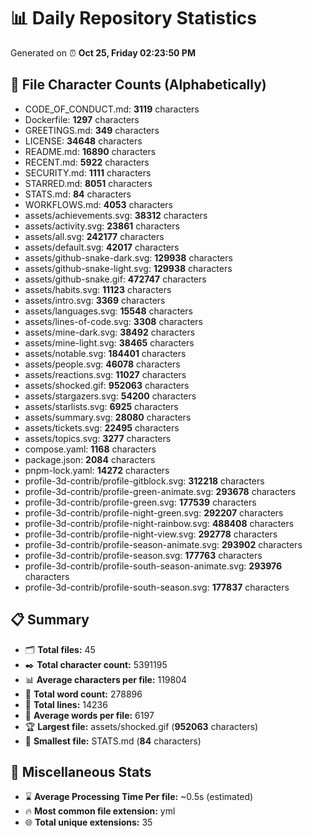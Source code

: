 # 📊 Daily Repository Statistics
Generated on ⏰ **Oct 25, Friday 02:23:50 PM**

## 📂 File Character Counts (Alphabetically)
- CODE_OF_CONDUCT.md: **3119** characters
- Dockerfile: **1297** characters
- GREETINGS.md: **349** characters
- LICENSE: **34648** characters
- README.md: **16890** characters
- RECENT.md: **5922** characters
- SECURITY.md: **1111** characters
- STARRED.md: **8051** characters
- STATS.md: **84** characters
- WORKFLOWS.md: **4053** characters
- assets/achievements.svg: **38312** characters
- assets/activity.svg: **23861** characters
- assets/all.svg: **242177** characters
- assets/default.svg: **42017** characters
- assets/github-snake-dark.svg: **129938** characters
- assets/github-snake-light.svg: **129938** characters
- assets/github-snake.gif: **472747** characters
- assets/habits.svg: **11123** characters
- assets/intro.svg: **3369** characters
- assets/languages.svg: **15548** characters
- assets/lines-of-code.svg: **3308** characters
- assets/mine-dark.svg: **38492** characters
- assets/mine-light.svg: **38465** characters
- assets/notable.svg: **184401** characters
- assets/people.svg: **46078** characters
- assets/reactions.svg: **11027** characters
- assets/shocked.gif: **952063** characters
- assets/stargazers.svg: **54200** characters
- assets/starlists.svg: **6925** characters
- assets/summary.svg: **28080** characters
- assets/tickets.svg: **22495** characters
- assets/topics.svg: **3277** characters
- compose.yaml: **1168** characters
- package.json: **2084** characters
- pnpm-lock.yaml: **14272** characters
- profile-3d-contrib/profile-gitblock.svg: **312218** characters
- profile-3d-contrib/profile-green-animate.svg: **293678** characters
- profile-3d-contrib/profile-green.svg: **177539** characters
- profile-3d-contrib/profile-night-green.svg: **292207** characters
- profile-3d-contrib/profile-night-rainbow.svg: **488408** characters
- profile-3d-contrib/profile-night-view.svg: **292778** characters
- profile-3d-contrib/profile-season-animate.svg: **293902** characters
- profile-3d-contrib/profile-season.svg: **177763** characters
- profile-3d-contrib/profile-south-season-animate.svg: **293976** characters
- profile-3d-contrib/profile-south-season.svg: **177837** characters

## 📋 Summary
- 🗂️ **Total files:** 45
- ✒️ **Total character count:** 5391195
- 📊 **Average characters per file:** 119804
- 📝 **Total word count:** 278896
- 🧾 **Total lines:** 14236
- 📐 **Average words per file:** 6197
- 🏆 **Largest file:** assets/shocked.gif (**952063** characters)
- 🥉 **Smallest file:** STATS.md (**84** characters)

## 🌟 Miscellaneous Stats
- ⌛ **Average Processing Time Per file:** ~0.5s (estimated)
- 🔥 **Most common file extension:** yml
- 🌐 **Total unique extensions:** 35
